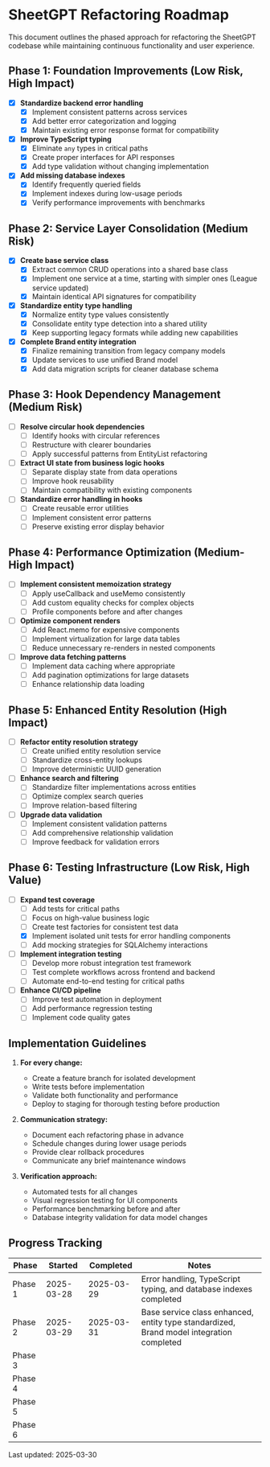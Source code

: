 # SheetGPT Refactoring Roadmap

This document outlines the phased approach for refactoring the SheetGPT codebase while maintaining continuous functionality and user experience.

## Phase 1: Foundation Improvements (Low Risk, High Impact)

- [x] **Standardize backend error handling**
  - [x] Implement consistent patterns across services
  - [x] Add better error categorization and logging
  - [x] Maintain existing error response format for compatibility

- [x] **Improve TypeScript typing**
  - [x] Eliminate `any` types in critical paths
  - [x] Create proper interfaces for API responses
  - [x] Add type validation without changing implementation

- [x] **Add missing database indexes**
  - [x] Identify frequently queried fields
  - [x] Implement indexes during low-usage periods
  - [x] Verify performance improvements with benchmarks

## Phase 2: Service Layer Consolidation (Medium Risk)

- [x] **Create base service class**
  - [x] Extract common CRUD operations into a shared base class
  - [x] Implement one service at a time, starting with simpler ones (League service updated)
  - [x] Maintain identical API signatures for compatibility

- [x] **Standardize entity type handling**
  - [x] Normalize entity type values consistently
  - [x] Consolidate entity type detection into a shared utility
  - [x] Keep supporting legacy formats while adding new capabilities

- [x] **Complete Brand entity integration**
  - [x] Finalize remaining transition from legacy company models
  - [x] Update services to use unified Brand model
  - [x] Add data migration scripts for cleaner database schema

## Phase 3: Hook Dependency Management (Medium Risk)

- [ ] **Resolve circular hook dependencies**
  - [ ] Identify hooks with circular references
  - [ ] Restructure with clearer boundaries
  - [ ] Apply successful patterns from EntityList refactoring

- [ ] **Extract UI state from business logic hooks**
  - [ ] Separate display state from data operations
  - [ ] Improve hook reusability
  - [ ] Maintain compatibility with existing components

- [ ] **Standardize error handling in hooks**
  - [ ] Create reusable error utilities
  - [ ] Implement consistent error patterns
  - [ ] Preserve existing error display behavior

## Phase 4: Performance Optimization (Medium-High Impact)

- [ ] **Implement consistent memoization strategy**
  - [ ] Apply useCallback and useMemo consistently
  - [ ] Add custom equality checks for complex objects
  - [ ] Profile components before and after changes

- [ ] **Optimize component renders**
  - [ ] Add React.memo for expensive components
  - [ ] Implement virtualization for large data tables
  - [ ] Reduce unnecessary re-renders in nested components

- [ ] **Improve data fetching patterns**
  - [ ] Implement data caching where appropriate
  - [ ] Add pagination optimizations for large datasets
  - [ ] Enhance relationship data loading

## Phase 5: Enhanced Entity Resolution (High Impact)

- [ ] **Refactor entity resolution strategy**
  - [ ] Create unified entity resolution service
  - [ ] Standardize cross-entity lookups
  - [ ] Improve deterministic UUID generation

- [ ] **Enhance search and filtering**
  - [ ] Standardize filter implementations across entities
  - [ ] Optimize complex search queries
  - [ ] Improve relation-based filtering

- [ ] **Upgrade data validation**
  - [ ] Implement consistent validation patterns
  - [ ] Add comprehensive relationship validation
  - [ ] Improve feedback for validation errors

## Phase 6: Testing Infrastructure (Low Risk, High Value)

- [ ] **Expand test coverage**
  - [ ] Add tests for critical paths
  - [ ] Focus on high-value business logic
  - [ ] Create test factories for consistent test data
  - [x] Implement isolated unit tests for error handling components
  - [ ] Add mocking strategies for SQLAlchemy interactions

- [ ] **Implement integration testing**
  - [ ] Develop more robust integration test framework
  - [ ] Test complete workflows across frontend and backend
  - [ ] Automate end-to-end testing for critical paths

- [ ] **Enhance CI/CD pipeline**
  - [ ] Improve test automation in deployment
  - [ ] Add performance regression testing
  - [ ] Implement code quality gates

## Implementation Guidelines

1. **For every change:**
   - Create a feature branch for isolated development
   - Write tests before implementation
   - Validate both functionality and performance
   - Deploy to staging for thorough testing before production

2. **Communication strategy:**
   - Document each refactoring phase in advance
   - Schedule changes during lower usage periods
   - Provide clear rollback procedures
   - Communicate any brief maintenance windows

3. **Verification approach:**
   - Automated tests for all changes
   - Visual regression testing for UI components
   - Performance benchmarking before and after
   - Database integrity validation for data model changes

## Progress Tracking

| Phase | Started | Completed | Notes |
|-------|---------|-----------|-------|
| Phase 1 | 2025-03-28 | 2025-03-29 | Error handling, TypeScript typing, and database indexes completed |
| Phase 2 | 2025-03-29 | 2025-03-31 | Base service class enhanced, entity type standardized, Brand model integration completed |
| Phase 3 | | | |
| Phase 4 | | | |
| Phase 5 | | | |
| Phase 6 | | | |

Last updated: 2025-03-30